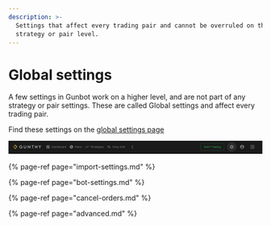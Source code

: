 ```yaml
---
description: >-
  Settings that affect every trading pair and cannot be overruled on the
  strategy or pair level.
---
```


# Global settings

A few settings in Gunbot work on a higher level, and are not part of any strategy or pair settings. These are called Global settings and affect every trading pair.

Find these settings on the [global settings page](http://localhost:5000/globalsettings)

![Global settings are available under the wheels icon](../../.gitbook/assets/image%20%2845%29.png)

{% page-ref page="import-settings.md" %}

{% page-ref page="bot-settings.md" %}

{% page-ref page="cancel-orders.md" %}

{% page-ref page="advanced.md" %}

